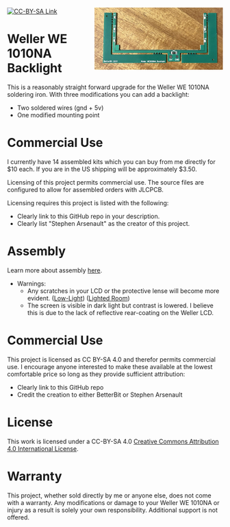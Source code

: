 [![CC-BY-SA Link](https://img.shields.io/badge/License-CC%20BY--SA%204.0-lightgrey.svg)](http://creativecommons.org/licenses/by-sa/4.0)
<img align="right" width="300" src="images/assembled_board.jpg?raw=true">

# Weller WE 1010NA Backlight
This is a reasonably straight forward upgrade for the Weller WE 1010NA soldering iron. With three modifications you can add a backlight:
 - Two soldered wires (gnd + 5v)
 - One modified mounting point

# Commercial Use
I currently have 14 assembled kits which you can buy from me directly for $10 each. If you are in the US shipping will be approximately $3.50.

Licensing of this project permits commercial use. The source files are configured to allow for assembled orders with JLCPCB.

Licensing requires this project is listed with the following:
 - Clearly link to this GitHub repo in your description.
 - Clearly list "Stephen Arsenault" as the creator of this project.

# Assembly
Learn more about assembly [here](ASSEMBLY.md).
 - Warnings:
   - Any scratches in your LCD or the protective lense will become more evident. ([Low-Light](images/after_dark.jpg?raw=true)) ([Lighted Room](images/after_lights.jpg?raw=true))
   - The screen is visible in dark light but contrast is lowered. I believe this is due to the lack of reflective rear-coating on the Weller LCD.

# Commercial Use
This project is licensed as CC BY-SA 4.0 and therefor permits commercial use. I encourage anyone interested to make these available at the lowest comfortable price so long as they provide sufficient attribution:
 - Clearly link to this GitHub repo
 - Credit the creation to either BetterBit or Stephen Arsenault

# License
This work is licensed under a CC-BY-SA 4.0
[Creative Commons Attribution 4.0 International License](http://creativecommons.org/licenses/by-sa/4.0).

# Warranty
This project, whether sold directly by me or anyone else, does not come with a warranty. Any modifications or damage to your Weller WE 1010NA or injury as a result is solely your own responsibility. Additional support is not offered.
